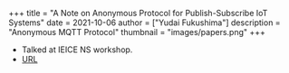 +++
title = "A Note on Anonymous Protocol for Publish-Subscribe IoT Systems"
date = 2021-10-06
author = ["Yudai Fukushima"]
description = "Anonymous MQTT Protocol"
thumbnail = "images/papers.png"
+++

- Talked at IEICE NS workshop.
- [URL](https://www.ieice.org/ken/paper/20211006KCfK/)
